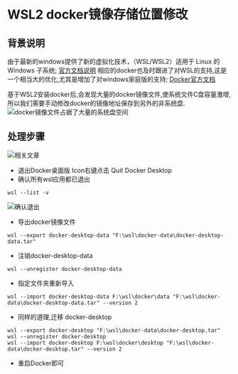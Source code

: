 # WSL2 docker镜像存储位置修改

## 背景说明

由于最新的windows提供了新的虚拟化技术，（WSL/WSL2）适用于 Linux 的 Windows 子系统;
[官方文档说明](https://docs.microsoft.com/zh-cn/windows/wsl/)
相应的docker也及时跟进了对WSL的支持,这是一个相当大的优化,尤其是增加了对windows家庭版的支持;
[Docker官方文档](https://docs.docker.com/docker-for-windows/wsl/)

基于WSL2安装docker后,会发现大量的docker镜像文件,使系统文件C盘容量激增,所以我们需要手动修改docker的镜像地址保存到另外的非系统盘.
![docker镜像文件占据了大量的系统盘空间](https://img-blog.csdnimg.cn/20201130110730615.png?x-oss-process=image/watermark,type_ZmFuZ3poZW5naGVpdGk,shadow_10,text_aHR0cHM6Ly9ibG9nLmNzZG4ubmV0L2F1c3RpbmRldg==,size_16,color_FFFFFF,t_70)

## 处理步骤

![相关文章](https://img-blog.csdnimg.cn/20201130140851974.png?x-oss-process=image/watermark,type_ZmFuZ3poZW5naGVpdGk,shadow_10,text_aHR0cHM6Ly9ibG9nLmNzZG4ubmV0L2F1c3RpbmRldg==,size_16,color_FFFFFF,t_70)

- 退出Docker桌面版
  Icon右键点击 Quit Docker Desktop
- 确认所有wsl应用都已退出

```
wsl --list -v
```

 ![确认退出](https://img-blog.csdnimg.cn/20201130111045966.png)

- 导出docker镜像文件

```
wsl --export docker-desktop-data "F:\wsl\docker-data\docker-desktop-data.tar"
```

- 注销docker-desktop-data

```
wsl --unregister docker-desktop-data
```

- 指定文件夹重新导入

```
wsl --import docker-desktop-data F:\wsl\docker\data "F:\wsl\docker-data\docker-desktop-data.tar" --version 2
```

- 同样的道理,迁移 docker-desktop

```
wsl --export docker-desktop "F:\wsl\docker-data\docker-desktop.tar"
wsl --unregister docker-desktop
wsl --import docker-desktop F:\wsl\docker\desktop "F:\wsl\docker-data\docker-desktop.tar" --version 2
```

- 重启Docker即可